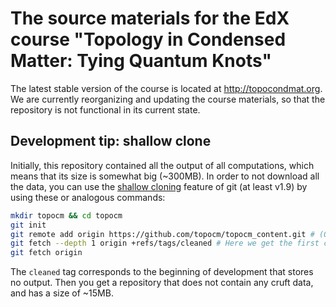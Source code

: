 # The source materials for the EdX course "Topology in Condensed Matter: Tying Quantum Knots"

The latest stable version of the course is located at http://topocondmat.org.  
We are currently reorganizing and updating the course materials, so that the repository is not functional in its current state.

## Development tip: shallow clone

Initially, this repository contained all the output of all computations, which means that its size is somewhat big (~300MB). In order to not download all the data, you can use the [shallow cloning](https://www.perforce.com/blog/141218/git-beyond-basics-using-shallow-clones) feature of git (at least v1.9) by using these or analogous commands:

```bash
mkdir topocm && cd topocm
git init
git remote add origin https://github.com/topocm/topocm_content.git # (Or the location of your fork)
git fetch --depth 1 origin +refs/tags/cleaned # Here we get the first commit that doesn't contain cruft
git fetch origin
```

The `cleaned` tag corresponds to the beginning of development that stores no output.
Then you get a repository that does not contain any cruft data, and has a size of ~15MB.
